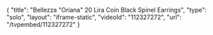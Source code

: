 {
    "title": "Bellezza \"Oriana\" 20 Lira Coin Black Spinel Earrings",
    "type": "solo",
    "layout": "iframe-static",
    "videoId": "112327272",
    "url": "\/tvpembed\/112327272"
}